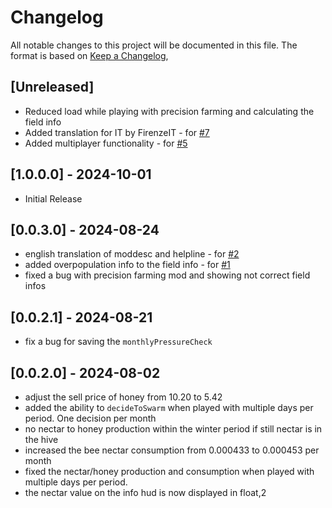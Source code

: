 # Changelog

All notable changes to this project will be documented in this file.
The format is based on [Keep a Changelog](https://keepachangelog.com/en/1.0.0/),

## [Unreleased]
- Reduced load while playing with precision farming and calculating the field info
- Added translation for IT by FirenzeIT - for [#7](https://github.com/Peppie84/FS22_BeesRevamp/issues/7)
- Added multiplayer functionality - for [#5](https://github.com/Peppie84/FS22_BeesRevamp/issues/5)

## [1.0.0.0] - 2024-10-01
- Initial Release

## [0.0.3.0] - 2024-08-24
- english translation of moddesc and helpline - for [#2](https://github.com/Peppie84/FS22_BeesRevamp/issues/2)
- added overpopulation info to the field info - for [#1](https://github.com/Peppie84/FS22_BeesRevamp/issues/1)
- fixed a bug with precision farming mod and showing not correct field infos

## [0.0.2.1] - 2024-08-21
- fix a bug for saving the `monthlyPressureCheck`

## [0.0.2.0] - 2024-08-02
- adjust the sell price of honey from 10.20 to 5.42
- added the ability to `decideToSwarm` when played with multiple days per period. One decision per month
- no nectar to honey production within the winter period if still nectar is in the hive
- increased the bee nectar consumption from 0.000433 to 0.000453 per month
- fixed the nectar/honey production and consumption when played with multiple days per period.
- the nectar value on the info hud is now displayed in float,2